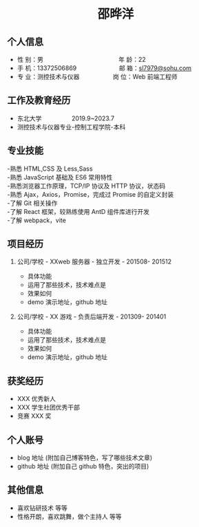  <center>
     <h1>邵晔洋</h1>
 </center>

## 个人信息

- 性 别：男&emsp;&emsp;&emsp;&emsp;&emsp;&emsp;&emsp;&emsp;&emsp;&emsp;&emsp;&emsp;&ensp;年 龄：22
- 手 机：13372506869 &emsp;&emsp;&emsp;&emsp;&emsp;&emsp;&ensp; 邮 箱：sl7979@sohu.com
- 专 业：测控技术与仪器 &emsp;&emsp;&emsp;&emsp;&emsp; 岗 位：Web 前端工程师

## 工作及教育经历

- 东北大学&emsp;&emsp;&emsp;&emsp;&emsp;2019.9~2023.7&emsp;&emsp;&emsp;&emsp;
- 测控技术与仪器专业-控制工程学院-本科

## 专业技能

-熟悉 HTML,CSS 及 Less,Sass  
-熟悉 JavaScript 基础及 ES6 常用特性  
-熟悉浏览器工作原理，TCP/IP 协议及 HTTP 协议，状态码  
-熟悉 Ajax，Axios，Promise，完成过 Promise 的自定义封装  
-了解 Git 相关操作  
-了解 React 框架，较熟练使用 AntD 组件库进行开发  
-了解 webpack，vite

## 项目经历

1. 公司/学校 - XXweb 服务器 - 独立开发 - 201508- 201512

   - 具体功能
   - 运用了那些技术，技术难点是
   - 效果如何
   - demo 演示地址，github 地址

2. 公司/学校 - XX 游戏 - 负责后端开发 - 201309- 201401
   - 具体功能
   - 运用了那些技术，技术难点是
   - 效果如何
   - demo 演示地址，github 地址

## 获奖经历

- XXX 优秀新人
- XXX 学生社团优秀干部
- 竞赛 XXX 奖

## 个人账号

- blog 地址 (附加自己博客特色，写了哪些技术文章)
- github 地址 (附加自己 github 特色，突出的项目)

## 其他信息

- 喜欢钻研技术 等等
- 性格开朗，喜欢跳舞，做个主持人 等等
